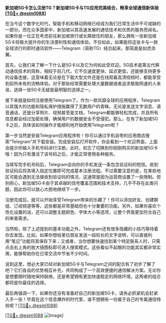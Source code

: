 **新加坡5G卡怎么注册TG？新加坡5G卡与TG应用完美结合，畅享全球通信新体验[[TG💪+ @esim1088](https://t.me/s/esim1088)]**

在当今这个数字化时代，智能手机和移动网络已经成为我们日常生活中不可或缺的一部分。而在众多国家中，新加坡以其高速发展的通信技术和优质的服务而闻名。如果你是一位正在考虑前往新加坡旅行或长期居住的朋友，那么拥有一张新加坡5G卡将极大提升你的生活便利性和通信体验。不仅如此，如果能将这张卡与一款全球流行的即时通讯软件——Telegram（简称TG）结合起来，那简直是如虎添翼。

首先，让我们来了解一下什么是5G卡以及它为何如此受欢迎。5G技术是第五代移动通信技术的简称，相较于前几代，它不仅速度更快、延迟更低，还能够支持更多的设备连接，这意味着无论是在下载大型文件还是在线观看高清视频时，都能享受到前所未有的流畅体验。对于那些经常需要处理大量数据或者追求极致网速的人来说，选择一张5G卡无疑是最明智的选择之一。

接下来就是如何注册使用Telegram了。作为一款风靡全球的应用程序，Telegram以其强大的功能和隐私保护措施赢得了无数用户的青睐。无论是发送文字消息、语音通话，还是分享照片、视频甚至是文档，Telegram都能够轻松完成，并且所有信息都会经过加密处理，确保用户的数据安全不受侵犯。那么，在有了新加坡5G卡之后，具体该如何操作才能顺利地开始使用Telegram呢？

第一步当然是安装Telegram应用程序啦！你可以通过手机自带的应用商店搜索“Telegram”并下载安装。完成安装后打开软件，你会看到一个欢迎界面，上面会提示你输入手机号码进行注册。此时，别忘了切换到你刚刚购买的新加坡5G卡哦！因为只有激活了该号码之后，才能正常使用各种服务。

当填写完手机号码后，Telegram会向你的手机发送一条包含验证码的短信。收到验证码后将其填入指定位置即可完成基本注册流程。不过需要注意的是，在某些地区可能会遇到无法接收到验证码的情况，这通常是因为运营商设置了一些限制。但别担心，新加坡5G卡由于其卓越的信号覆盖范围和技术支持，几乎不存在此类问题，因此你可以放心大胆地继续下一步。

注册完成后，就可以开始享受Telegram带来的乐趣了！你可以添加好友、创建群组、订阅频道等等，这些都是非常基础但也十分重要的功能。另外，如果你喜欢个性化设置的话，还可以调整主题颜色、字体大小等选项，让整个界面更加符合自己的审美需求。

当然啦，除了上述提到的基本功能之外，Telegram还有很多隐藏的小技巧等待着你去发现。比如，如果你想给某位朋友发送一段较长的文字说明，可以直接利用“笔记”功能将其保存下来；又或者，当你想要快速找到某个特定联系人时，只需点击右上角的放大镜图标即可进入搜索模式。这些看似不起眼的功能其实都非常实用，能够帮助你在日常交流中节省不少时间。

说到这里，想必大家已经对新加坡5G卡与Telegram之间的配合有了初步了解了吧？它们各自的优势相互补充，共同构成了一个高效便捷的通信解决方案。无论你是想要随时随地保持联络，还是希望拥有更加快速稳定的网络环境，这两者的组合都将是你最佳的选择。

最后再强调一下，如果你还没有准备好自己的新加坡5G卡，请务必抓紧机会赶紧入手一张！毕竟在这个信息爆炸的时代里，谁不想拥有一份属于自己的专属通信特权呢？[[TG💪+ @esim1088](https://t.me/s/esim1088)]

[[TG💪+ @esim1088](https://t.me/s/esim1088) ![Image](https://i.postimg.cc/4NQfJmqS/Snipaste-2025-05-13-00-14-12.png)]